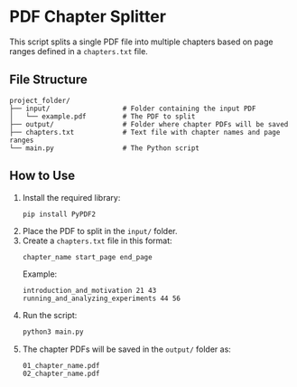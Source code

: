 # PDF Chapter Splitter

This script splits a single PDF file into multiple chapters based on page ranges defined in a `chapters.txt` file.

## File Structure

```
project_folder/
├── input/                  # Folder containing the input PDF
│   └── example.pdf         # The PDF to split
├── output/                 # Folder where chapter PDFs will be saved
├── chapters.txt            # Text file with chapter names and page ranges
└── main.py                 # The Python script
```

## How to Use

1. Install the required library:
   ```bash
   pip install PyPDF2
   ```
2. Place the PDF to split in the `input/` folder.
3. Create a `chapters.txt` file in this format:
   ```
   chapter_name start_page end_page
   ```
   Example:
   ```
   introduction_and_motivation 21 43
   running_and_analyzing_experiments 44 56
   ```
4. Run the script:
   ```bash
   python3 main.py
   ```
5. The chapter PDFs will be saved in the `output/` folder as:
   ```
   01_chapter_name.pdf
   02_chapter_name.pdf
   ```
```